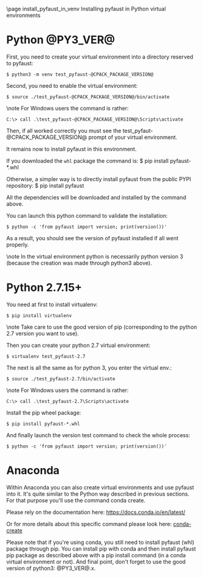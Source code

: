 \page install_pyfaust_in_venv Installing pyfaust in Python virtual environments

Python @PY3_VER@
================

First, you need to create your virtual environment into a directory reserved to pyfaust:

	$ python3 -m venv test_pyfaust-@CPACK_PACKAGE_VERSION@

Second, you need to enable the virtual environment:

	$ source ./test_pyfaust-@CPACK_PACKAGE_VERSION@/bin/activate

\note For Windows users the command is rather:

	C:\> call .\test_pyfaust-@CPACK_PACKAGE_VERSION@\Scripts\activate

Then, if all worked correctly you must see the test_pyfaut-@CPACK_PACKAGE_VERSION@ prompt of your virtual environment.

It remains now to install pyfaust in this environment.

If you downloaded the ``whl`` package the command is:
	$ pip install pyfaust-*.whl

Otherwise, a simpler way is to directly install pyfaust from the public PYPI repository:
	$ pip install pyfaust

All the dependencies will be downloaded and installed by the command above.

You can launch this python command to validate the installation:

	$ python -c 'from pyfaust import version; print(version())'

As a result, you should see the version of pyfaust installed if all went properly.

\note In the virtual environment python is necessarily python version 3 (because the creation was made through python3 above).

Python 2.7.15+
=============

You need at first to install virtualenv:

	$ pip install virtualenv

\note Take care to use the good version of pip (corresponding to the python 2.7 version you want to use).

Then you can create your python 2.7 virtual environment:

	$ virtualenv test_pyfaust-2.7

The next is all the same as for python 3, you enter the virtual env.:

	$ source ./test_pyfaust-2.7/bin/activate

\note For Windows users the command is rather:

	C:\> call .\test_pyfaust-2.7\Scripts\activate

Install the pip wheel package:

	$ pip install pyfaust-*.whl

And finally launch the version test command to check the whole process:

	$ python -c 'from pyfaust import version; print(version())'


Anaconda
========

Within Anaconda you can also create virtual environments and use pyfaust into it. It's quite similar to the Python way described in previous sections. For that purpose you'll use the command conda create.

Please rely on the documentation here: https://docs.conda.io/en/latest/

Or for more details about this specific command please look here: [conda-create](https://docs.conda.io/projects/conda/en/latest/commands/create.html)

Please note that if you're using conda, you still need to install pyfaust (whl) package through pip. You can install pip with conda and then install pyfaust pip package as described above with a pip install command (in a conda virtual environment or not). And final point, don't forget to use the good version of python3: @PY3_VER@.x.
